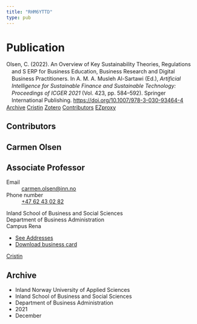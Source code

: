 ```yaml
---
title: "RHM6YTTD"
type: pub
---
```

<h1>Publication</h1>
<article id="csl-bib-container-RHM6YTTD" class="csl-bib-container">
  <div class="csl-bib-body" style="line-height: 1.35; padding-left: 1em; text-indent:-1em;">
  <div class="csl-entry">Olsen, C. (2022). An Overview of Key Sustainability Theories, Regulations and S ERP for Business Education, Business Research and Digital Business Practitioners. In A. M. A. Musleh Al-Sartawi (Ed.), <i>Artificial Intelligence for Sustainable Finance and Sustainable Technology: Proceedings of ICGER 2021</i> (Vol. 423, pp. 584&#x2013;592). Springer International Publishing. <a href="https://doi.org/10.1007/978-3-030-93464-4">https://doi.org/10.1007/978-3-030-93464-4</a></div>
</div>
  <div class="csl-bib-buttons">
    <a href="#taxonomy-article-RHM6YTTD" class="csl-bib-button">Archive</a>
    <a href alt="Cristin URL" class="csl-bib-button">Cristin</a>
    <a href alt="Zotero URL" class="csl-bib-button">Zotero</a>
    <a href="#contributors-article-RHM6YTTD" class="csl-bib-button">Contributors</a>
    <a href="http://ezproxy.inn.no/login?url=https://doi.org/10.1007/978-3-030-93464-4_57" class="csl-bib-button">EZproxy</a>
  </div>
  <div id="csl-bib-meta-container-RHM6YTTD"></div>
</article>
<div id="csl-bib-meta-RHM6YTTD" class="csl-bib-meta">
  <article id="contributors-article-RHM6YTTD" class="contributors-article">
    <h1>Contributors</h1>
    <div class="personas">
<div class="vrtx-hinn-person-card">
<div class="photo">
<i class="lar la-user-circle missing-person"></i>
</div>
<div class="info">
<hgroup><h1>Carmen Olsen</h1>
<h2>Associate Professor</h2>
</hgroup><dl>
<dt>Email</dt>
<dd>
<a href="mailto:carmen.olsen@inn.no">carmen.olsen@inn.no</a>
</dd>
<dt>Phone number</dt>
<dd><a href="tel:+4762430282">
+47 62 43 02 82
</a></dd>
</dl>
<p>
Inland School of Business and Social Sciences<br>
Department of Business Administration<br>
Campus Rena
</p>
<ul class="vrtx-hinn-links">
<li><a href="https://www.inn.no/english/find-an-employee/carmen-olsen.html#vrtx-hinn-addresses">See Addresses</a></li>
<li><a href="https://www.inn.no/english/find-an-employee/carmen-olsen.html?vrtx=vcf">Download business card</a></li>
</ul>
</div>
</div>
<a href="https://app.cristin.no/persons/show.jsf?id=395616" alt="Cristin URL" class="personas-cristin">Cristin</a>
</div>
  </article>
  <article id="taxonomy-article-RHM6YTTD" class="taxonomy-article">
    <h1>Archive</h1>
    <ul>
      <li>Inland Norway University of Applied Sciences</li>
      <li>Inland School of Business and Social Sciences</li>
      <li>Department of Business Administration</li>
      <li>2021</li>
      <li>December</li>
    </ul>
  </article>
</div>
